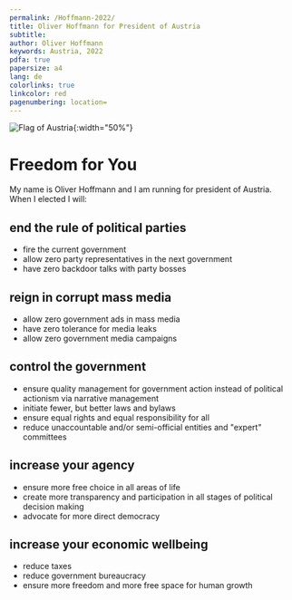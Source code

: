 ```yaml
---
permalink: /Hoffmann-2022/
title: Oliver Hoffmann for President of Austria
subtitle: 
author: Oliver Hoffmann
keywords: Austria, 2022
pdfa: true
papersize: a4
lang: de
colorlinks: true
linkcolor: red
pagenumbering: location=
---
```


![Flag of Austria](https://res.cloudinary.com/ontore/image/upload/ar_5:3,c_scale,f_auto,fl_any_format,q_auto,w_520/v1658980446/2022-07-28-Fahne-%C3%96sterreich_mjs3x2.svg){:width="50%"}

# Freedom for You

My name is Oliver Hoffmann and I am running for president of Austria.
When I elected I will:

## end the rule of political parties

* fire the current government
* allow zero party representatives in the next government
* have zero backdoor talks with party bosses

## reign in corrupt mass media

* allow zero government ads in mass media
* have zero tolerance for media leaks
* allow zero government media campaigns

## control the government

* ensure quality management for government action instead of political actionism via narrative management
* initiate fewer, but better laws and bylaws
* ensure equal rights and equal responsibility for all
* reduce unaccountable and/or semi-official entities and "expert" committees

## increase your agency

* ensure more free choice in all areas of life
* create more transparency and participation in all stages of political decision making
* advocate for more direct democracy

## increase your economic wellbeing

* reduce taxes
* reduce government bureaucracy
* ensure more freedom and more free space for human growth
